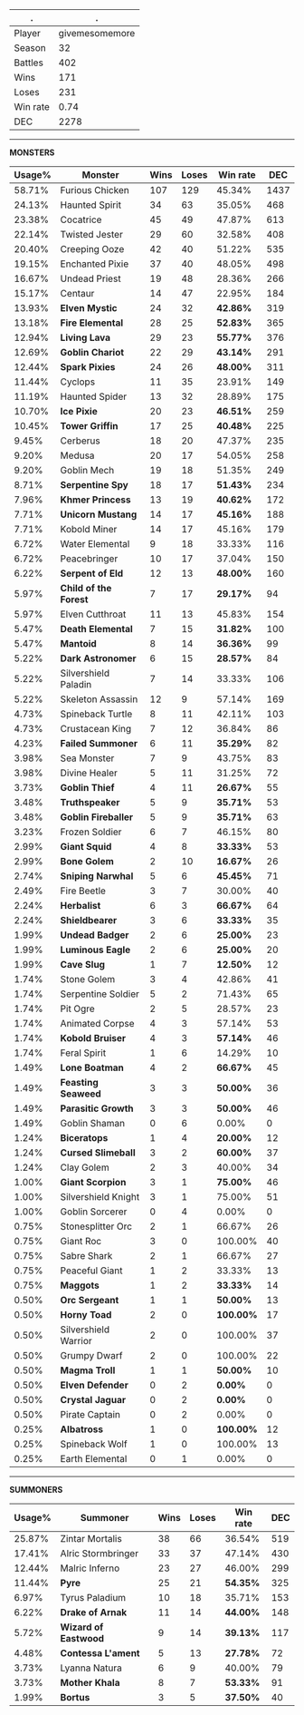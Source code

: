.|.
|-|-
Player|givemesomemore
Season|32
Battles|402
Wins|171
Loses|231
Win rate|0.74
DEC|2278

---
**MONSTERS**

Usage%|Monster|Wins|Loses|Win rate|DEC|
-|-|-|-|-|-|
58.71%|Furious Chicken|107|129|45.34%|1437|
24.13%|Haunted Spirit|34|63|35.05%|468|
23.38%|Cocatrice|45|49|47.87%|613|
22.14%|Twisted Jester|29|60|32.58%|408|
20.40%|Creeping Ooze|42|40|51.22%|535|
19.15%|Enchanted Pixie|37|40|48.05%|498|
16.67%|Undead Priest|19|48|28.36%|266|
15.17%|Centaur|14|47|22.95%|184|
13.93%|**Elven Mystic**|24|32|**42.86%**|319|
13.18%|**Fire Elemental**|28|25|**52.83%**|365|
12.94%|**Living Lava**|29|23|**55.77%**|376|
12.69%|**Goblin Chariot**|22|29|**43.14%**|291|
12.44%|**Spark Pixies**|24|26|**48.00%**|311|
11.44%|Cyclops|11|35|23.91%|149|
11.19%|Haunted Spider|13|32|28.89%|175|
10.70%|**Ice Pixie**|20|23|**46.51%**|259|
10.45%|**Tower Griffin**|17|25|**40.48%**|225|
9.45%|Cerberus|18|20|47.37%|235|
9.20%|Medusa|20|17|54.05%|258|
9.20%|Goblin Mech|19|18|51.35%|249|
8.71%|**Serpentine Spy**|18|17|**51.43%**|234|
7.96%|**Khmer Princess**|13|19|**40.62%**|172|
7.71%|**Unicorn Mustang**|14|17|**45.16%**|188|
7.71%|Kobold Miner|14|17|45.16%|179|
6.72%|Water Elemental|9|18|33.33%|116|
6.72%|Peacebringer|10|17|37.04%|150|
6.22%|**Serpent of Eld**|12|13|**48.00%**|160|
5.97%|**Child of the Forest**|7|17|**29.17%**|94|
5.97%|Elven Cutthroat|11|13|45.83%|154|
5.47%|**Death Elemental**|7|15|**31.82%**|100|
5.47%|**Mantoid**|8|14|**36.36%**|99|
5.22%|**Dark Astronomer**|6|15|**28.57%**|84|
5.22%|Silvershield Paladin|7|14|33.33%|106|
5.22%|Skeleton Assassin|12|9|57.14%|169|
4.73%|Spineback Turtle|8|11|42.11%|103|
4.73%|Crustacean King|7|12|36.84%|86|
4.23%|**Failed Summoner**|6|11|**35.29%**|82|
3.98%|Sea Monster|7|9|43.75%|83|
3.98%|Divine Healer|5|11|31.25%|72|
3.73%|**Goblin Thief**|4|11|**26.67%**|55|
3.48%|**Truthspeaker**|5|9|**35.71%**|53|
3.48%|**Goblin Fireballer**|5|9|**35.71%**|63|
3.23%|Frozen Soldier|6|7|46.15%|80|
2.99%|**Giant Squid**|4|8|**33.33%**|53|
2.99%|**Bone Golem**|2|10|**16.67%**|26|
2.74%|**Sniping Narwhal**|5|6|**45.45%**|71|
2.49%|Fire Beetle|3|7|30.00%|40|
2.24%|**Herbalist**|6|3|**66.67%**|64|
2.24%|**Shieldbearer**|3|6|**33.33%**|35|
1.99%|**Undead Badger**|2|6|**25.00%**|23|
1.99%|**Luminous Eagle**|2|6|**25.00%**|20|
1.99%|**Cave Slug**|1|7|**12.50%**|12|
1.74%|Stone Golem|3|4|42.86%|41|
1.74%|Serpentine Soldier|5|2|71.43%|65|
1.74%|Pit Ogre|2|5|28.57%|23|
1.74%|Animated Corpse|4|3|57.14%|53|
1.74%|**Kobold Bruiser**|4|3|**57.14%**|46|
1.74%|Feral Spirit|1|6|14.29%|10|
1.49%|**Lone Boatman**|4|2|**66.67%**|45|
1.49%|**Feasting Seaweed**|3|3|**50.00%**|36|
1.49%|**Parasitic Growth**|3|3|**50.00%**|46|
1.49%|Goblin Shaman|0|6|0.00%|0|
1.24%|**Biceratops**|1|4|**20.00%**|12|
1.24%|**Cursed Slimeball**|3|2|**60.00%**|37|
1.24%|Clay Golem|2|3|40.00%|34|
1.00%|**Giant Scorpion**|3|1|**75.00%**|46|
1.00%|Silvershield Knight|3|1|75.00%|51|
1.00%|Goblin Sorcerer|0|4|0.00%|0|
0.75%|Stonesplitter Orc|2|1|66.67%|26|
0.75%|Giant Roc|3|0|100.00%|40|
0.75%|Sabre Shark|2|1|66.67%|27|
0.75%|Peaceful Giant|1|2|33.33%|13|
0.75%|**Maggots**|1|2|**33.33%**|14|
0.50%|**Orc Sergeant**|1|1|**50.00%**|13|
0.50%|**Horny Toad**|2|0|**100.00%**|17|
0.50%|Silvershield Warrior|2|0|100.00%|37|
0.50%|Grumpy Dwarf|2|0|100.00%|22|
0.50%|**Magma Troll**|1|1|**50.00%**|10|
0.50%|**Elven Defender**|0|2|**0.00%**|0|
0.50%|**Crystal Jaguar**|0|2|**0.00%**|0|
0.50%|Pirate Captain|0|2|0.00%|0|
0.25%|**Albatross**|1|0|**100.00%**|12|
0.25%|Spineback Wolf|1|0|100.00%|13|
0.25%|Earth Elemental|0|1|0.00%|0|

---
**SUMMONERS**

Usage%|Summoner|Wins|Loses|Win rate|DEC|
-|-|-|-|-|-|
25.87%|Zintar Mortalis|38|66|36.54%|519|
17.41%|Alric Stormbringer|33|37|47.14%|430|
12.44%|Malric Inferno|23|27|46.00%|299|
11.44%|**Pyre**|25|21|**54.35%**|325|
6.97%|Tyrus Paladium|10|18|35.71%|153|
6.22%|**Drake of Arnak**|11|14|**44.00%**|148|
5.72%|**Wizard of Eastwood**|9|14|**39.13%**|117|
4.48%|**Contessa L'ament**|5|13|**27.78%**|72|
3.73%|Lyanna Natura|6|9|40.00%|79|
3.73%|**Mother Khala**|8|7|**53.33%**|91|
1.99%|**Bortus**|3|5|**37.50%**|40|
